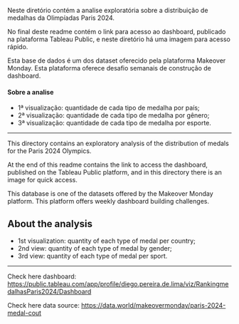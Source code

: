 Neste diretório contém a analise exploratória sobre a distribuição de medalhas da Olimpíadas Paris 2024.

No final deste readme contém o link para acesso ao dashboard, publicado na plataforma Tableau Public, e neste diretório há uma imagem para acesso rápido.

Esta base de dados é um dos dataset oferecido pela plataforma Makeover Monday. Esta plataforma oferece desafio semanais de construção de dashboard.

#### Sobre a analise

 - 1ª visualização: quantidade de cada tipo de medalha por país;
 - 2ª visualização: quantidade de cada tipo de medalha por gênero;
 - 3ª visualização: quantidade de cada tipo de medalha por esporte.


---------------------------------------------------------------------------------------------------------


This directory contains an exploratory analysis of the distribution of medals for the Paris 2024 Olympics.

At the end of this readme contains the link to access the dashboard, published on the Tableau Public platform, and in this directory there is an image for quick access.

This database is one of the datasets offered by the Makeover Monday platform. This platform offers weekly dashboard building challenges.

## About the analysis

 - 1st visualization: quantity of each type of medal per country;
 - 2nd view: quantity of each type of medal by gender;
 - 3rd view: quantity of each type of medal per sport.

---------------------------------------------------------------------------------------------------------

Check here dashboard: https://public.tableau.com/app/profile/diego.pereira.de.lima/viz/RankingmedalhasParis2024/Dashboard

Check here data source: https://data.world/makeovermonday/paris-2024-medal-cout
